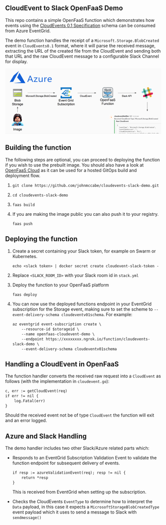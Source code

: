 ## CloudEvent to Slack OpenFaaS Demo
This repo contains a simple OpenFaaS function which demonstrates how events using the [CloudEvents 0.1 Specification](https://github.com/cloudevents/spec/tree/v0.1) schema can be consumed from Azure EventGrid.

The demo function handles the receipt of a `Microsoft.Storage.BlobCreated` event in `CloudEvents0.1` format, where it will parse the received message, extracting the URL of the created file from the CloudEvent and sending both that URL and the raw CloudEvent message to a configurable Slack Channel for display.

![CloudEvents Azure->OpenFaaS->Slack diagram](cloudevents-azure-openfaas-slack-diagram.png)

## Building the function

The following steps are optional, you can proceed to deploying the function if you wish to use the prebuilt image. You should also have a look at [OpenFaaS Cloud](https://github.com/openfaas/openfaas-cloud) as it can be used for a hosted GitOps build and deployment flow.

1. `git clone https://github.com/johnmccabe/cloudevents-slack-demo.git`
2. `cd cloudevents-slack-demo`
3. `faas build`
4. If you are making the image public you can also push it to your registry.

       faas push

## Deploying the function

1. Create a secret containing your Slack token, for example on Swarm or Kubernetes.

       echo <slack token> | docker secret create cloudevent-slack-token -

2. Replace `<SLACK_ROOM_ID>` with your Slack room id in `stack.yml`
3. Deploy the function to your OpenFaaS platform

       faas deploy

4. You can now use the deployed functions endpoint in your EventGrid subscription for the Storage event, making sure to set the scheme to `--event-delivery-schema cloudeventv01schema`. For example:

       az eventgrid event-subscription create \
           --resource-id $storageid \
           --name openfaas-cloudevent-demo \
           --endpoint https://xxxxxxxx.ngrok.io/function/cloudevents-slack-demo \
           --event-delivery-schema cloudeventv01schema


## Handling a CloudEvent in OpenFaaS
The function handler converts the received raw request into a `CloudEvent` as follows (with the implementation in `cloudevent.go`):

    c, err := getCloudEvent(req)
    if err != nil {
        log.Fatal(err)
    }

Should the received event not be of type `CloudEvent` the function will exit and an error logged.

## Azure and Slack Handling
The demo handler includes two other Slack/Azure related parts which:

- Responds to an EventGrid Subscription Validation Event to validate the function endpoint for subsequent delivery of events.

      if resp := azureValidationEvent(req); resp != nil {
          return *resp
      }

  This is received from EventGrid when setting up the subscription.

- Checks the CloudEvents `EventType` to determine how to interpret the `Data` payload, in this case it expects a `MicrosoftStorageBlobCreatedType` event payload which it uses to send a message to Slack with `sendmessage()`